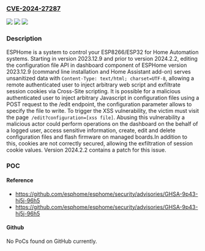 ### [CVE-2024-27287](https://cve.mitre.org/cgi-bin/cvename.cgi?name=CVE-2024-27287)
![](https://img.shields.io/static/v1?label=Product&message=esphome&color=blue)
![](https://img.shields.io/static/v1?label=Version&message=%3D%20%3E%3D%202023.12.9%2C%20%3C%202024.2.2%20&color=brighgreen)
![](https://img.shields.io/static/v1?label=Vulnerability&message=CWE-79%3A%20Improper%20Neutralization%20of%20Input%20During%20Web%20Page%20Generation%20('Cross-site%20Scripting')&color=brighgreen)

### Description

ESPHome is a system to control your ESP8266/ESP32 for Home Automation systems. Starting in version 2023.12.9 and prior to version 2024.2.2, editing the configuration file API in dashboard component of ESPHome version 2023.12.9 (command line installation and Home Assistant add-on) serves unsanitized data with `Content-Type: text/html; charset=UTF-8`, allowing a remote authenticated user to inject arbitrary web script and exfiltrate session cookies via Cross-Site scripting. It is possible for a malicious authenticated user to inject arbitrary Javascript in configuration files using a POST request to the /edit endpoint, the configuration parameter allows to specify the file to write. To trigger the XSS vulnerability, the victim must visit the page` /edit?configuration=[xss file]`. Abusing this vulnerability a malicious actor could perform operations on the dashboard on the behalf of a logged user, access sensitive information, create, edit and delete configuration files and flash firmware on managed boards.In addition to this, cookies are not correctly secured, allowing the exfiltration of session cookie values. Version 2024.2.2 contains a patch for this issue.

### POC

#### Reference
- https://github.com/esphome/esphome/security/advisories/GHSA-9p43-hj5j-96h5
- https://github.com/esphome/esphome/security/advisories/GHSA-9p43-hj5j-96h5

#### Github
No PoCs found on GitHub currently.


